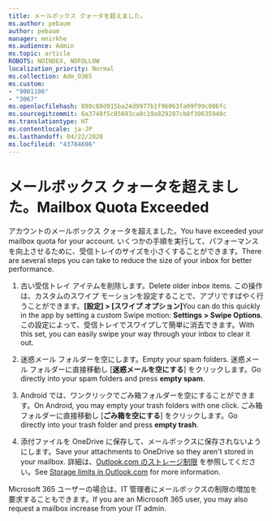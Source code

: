 ```yaml
---
title: メールボックス クォータを超えました。
ms.author: pebaum
author: pebaum
manager: mnirkhe
ms.audience: Admin
ms.topic: article
ROBOTS: NOINDEX, NOFOLLOW
localization_priority: Normal
ms.collection: Adm_O365
ms.custom:
- "9001106"
- "3067"
ms.openlocfilehash: 898c80d915ba24d9977b1f96063fa09f99c006fc
ms.sourcegitcommit: 6a3748f5c05693ca0c19a829287cb8f30635940c
ms.translationtype: HT
ms.contentlocale: ja-JP
ms.lasthandoff: 04/22/2020
ms.locfileid: "43784696"
---
```

# <a name="mailbox-quota-exceeded"></a><span data-ttu-id="984df-102">メールボックス クォータを超えました。</span><span class="sxs-lookup"><span data-stu-id="984df-102">Mailbox Quota Exceeded</span></span>

<span data-ttu-id="984df-103">アカウントのメールボックス クォータを超えました。</span><span class="sxs-lookup"><span data-stu-id="984df-103">You have exceeded your mailbox quota for your account.</span></span> <span data-ttu-id="984df-104">いくつかの手順を実行して、パフォーマンスを向上させるために、受信トレイのサイズを小さくすることができます。</span><span class="sxs-lookup"><span data-stu-id="984df-104">There are several steps you can take to reduce the size of your inbox for better performance.</span></span>

1. <span data-ttu-id="984df-105">古い受信トレイ アイテムを削除します。</span><span class="sxs-lookup"><span data-stu-id="984df-105">Delete older inbox items.</span></span> <span data-ttu-id="984df-106">この操作は、カスタムのスワイプ モーションを設定することで、アプリですばやく行うことができます。**[設定] > [スワイプ オプション]**</span><span class="sxs-lookup"><span data-stu-id="984df-106">You can do this quickly in the app by setting a custom Swipe motion: **Settings > Swipe Options**.</span></span> <span data-ttu-id="984df-107">この設定によって、受信トレイでスワイプして簡単に消去できます。</span><span class="sxs-lookup"><span data-stu-id="984df-107">With this set, you can easily swipe your way through your inbox to clear it out.</span></span>

2. <span data-ttu-id="984df-108">迷惑メール フォルダーを空にします。</span><span class="sxs-lookup"><span data-stu-id="984df-108">Empty your spam folders.</span></span> <span data-ttu-id="984df-109">迷惑メール フォルダーに直接移動し [**迷惑メールを空にする**] をクリックします。</span><span class="sxs-lookup"><span data-stu-id="984df-109">Go directly into your spam folders and press **empty spam**.</span></span>

3. <span data-ttu-id="984df-110">Android では、ワンクリックでごみ箱フォルダーを空にすることができます。</span><span class="sxs-lookup"><span data-stu-id="984df-110">On Android, you may empty your trash folders with one click.</span></span> <span data-ttu-id="984df-111">ごみ箱フォルダーに直接移動し [**ごみ箱を空にする**] をクリックします。</span><span class="sxs-lookup"><span data-stu-id="984df-111">Go directly into your trash folder and press **empty trash**.</span></span> 

4. <span data-ttu-id="984df-112">添付ファイルを OneDrive に保存して、メールボックスに保存されないようにします。</span><span class="sxs-lookup"><span data-stu-id="984df-112">Save your attachments to OneDrive so they aren't stored in your mailbox.</span></span> <span data-ttu-id="984df-113">詳細は、[Outlook.com のストレージ制限](https://support.office.com/article/storage-limits-in-outlook-com-7ac99134-69e5-4619-ac0b-2d313bba5e9e) を参照してください。</span><span class="sxs-lookup"><span data-stu-id="984df-113">See [Storage limits in Outlook.com](https://support.office.com/article/storage-limits-in-outlook-com-7ac99134-69e5-4619-ac0b-2d313bba5e9e) for more information.</span></span> 

<span data-ttu-id="984df-114">Microsoft 365 ユーザーの場合は、IT 管理者にメールボックスの制限の増加を要求することもできます。</span><span class="sxs-lookup"><span data-stu-id="984df-114">If you are an Microsoft 365 user, you may also request a mailbox increase from your IT admin.</span></span>